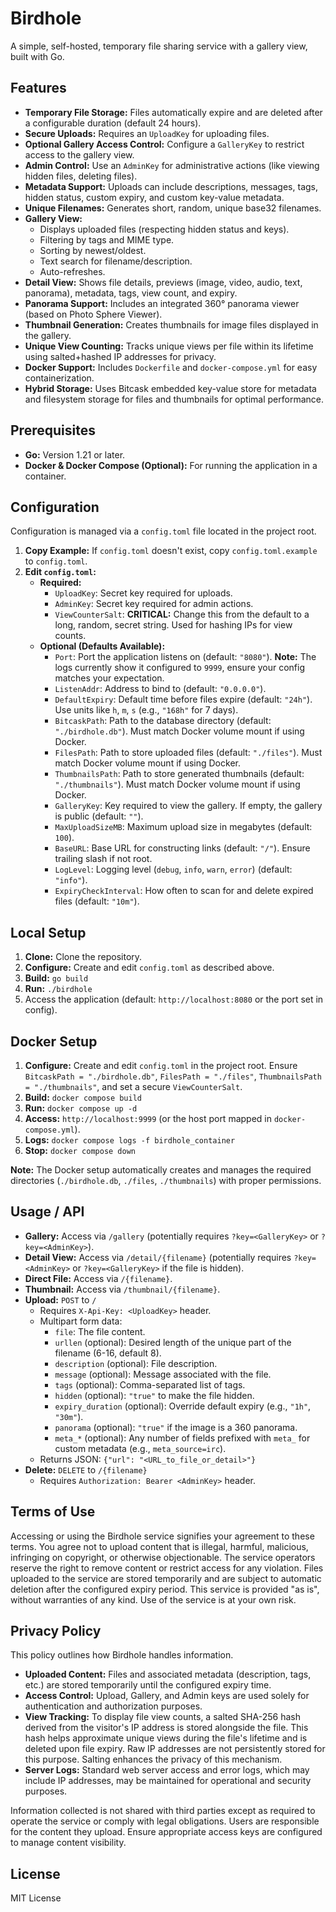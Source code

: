 # Birdhole

A simple, self-hosted, temporary file sharing service with a gallery view, built with Go.

## Features

*   **Temporary File Storage:** Files automatically expire and are deleted after a configurable duration (default 24 hours).
*   **Secure Uploads:** Requires an `UploadKey` for uploading files.
*   **Optional Gallery Access Control:** Configure a `GalleryKey` to restrict access to the gallery view.
*   **Admin Control:** Use an `AdminKey` for administrative actions (like viewing hidden files, deleting files).
*   **Metadata Support:** Uploads can include descriptions, messages, tags, hidden status, custom expiry, and custom key-value metadata.
*   **Unique Filenames:** Generates short, random, unique base32 filenames.
*   **Gallery View:**
    *   Displays uploaded files (respecting hidden status and keys).
    *   Filtering by tags and MIME type.
    *   Sorting by newest/oldest.
    *   Text search for filename/description.
    *   Auto-refreshes.
*   **Detail View:** Shows file details, previews (image, video, audio, text, panorama), metadata, tags, view count, and expiry.
*   **Panorama Support:** Includes an integrated 360° panorama viewer (based on Photo Sphere Viewer).
*   **Thumbnail Generation:** Creates thumbnails for image files displayed in the gallery.
*   **Unique View Counting:** Tracks unique views per file within its lifetime using salted+hashed IP addresses for privacy.
*   **Docker Support:** Includes `Dockerfile` and `docker-compose.yml` for easy containerization.
*   **Hybrid Storage:** Uses Bitcask embedded key-value store for metadata and filesystem storage for files and thumbnails for optimal performance.

## Prerequisites

*   **Go:** Version 1.21 or later.
*   **Docker & Docker Compose (Optional):** For running the application in a container.

## Configuration

Configuration is managed via a `config.toml` file located in the project root.

1.  **Copy Example:** If `config.toml` doesn't exist, copy `config.toml.example` to `config.toml`.
2.  **Edit `config.toml`:**
    *   **Required:**
        *   `UploadKey`: Secret key required for uploads.
        *   `AdminKey`: Secret key required for admin actions.
        *   `ViewCounterSalt`: **CRITICAL:** Change this from the default to a long, random, secret string. Used for hashing IPs for view counts.
    *   **Optional (Defaults Available):**
        *   `Port`: Port the application listens on (default: `"8080"`). **Note:** The logs currently show it configured to `9999`, ensure your config matches your expectation.
        *   `ListenAddr`: Address to bind to (default: `"0.0.0.0"`).
        *   `DefaultExpiry`: Default time before files expire (default: `"24h"`). Use units like `h`, `m`, `s` (e.g., `"168h"` for 7 days).
        *   `BitcaskPath`: Path to the database directory (default: `"./birdhole.db"`). Must match Docker volume mount if using Docker.
        *   `FilesPath`: Path to store uploaded files (default: `"./files"`). Must match Docker volume mount if using Docker.
        *   `ThumbnailsPath`: Path to store generated thumbnails (default: `"./thumbnails"`). Must match Docker volume mount if using Docker.
        *   `GalleryKey`: Key required to view the gallery. If empty, the gallery is public (default: `""`).
        *   `MaxUploadSizeMB`: Maximum upload size in megabytes (default: `100`).
        *   `BaseURL`: Base URL for constructing links (default: `"/"`). Ensure trailing slash if not root.
        *   `LogLevel`: Logging level (`debug`, `info`, `warn`, `error`) (default: `"info"`).
        *   `ExpiryCheckInterval`: How often to scan for and delete expired files (default: `"10m"`).

## Local Setup

1.  **Clone:** Clone the repository.
2.  **Configure:** Create and edit `config.toml` as described above.
3.  **Build:** `go build`
4.  **Run:** `./birdhole`
5.  Access the application (default: `http://localhost:8080` or the port set in config).

## Docker Setup

1.  **Configure:** Create and edit `config.toml` in the project root. Ensure `BitcaskPath = "./birdhole.db"`, `FilesPath = "./files"`, `ThumbnailsPath = "./thumbnails"`, and set a secure `ViewCounterSalt`.
2.  **Build:** `docker compose build`
3.  **Run:** `docker compose up -d`
4.  **Access:** `http://localhost:9999` (or the host port mapped in `docker-compose.yml`).
5.  **Logs:** `docker compose logs -f birdhole_container`
6.  **Stop:** `docker compose down`

**Note:** The Docker setup automatically creates and manages the required directories (`./birdhole.db`, `./files`, `./thumbnails`) with proper permissions.

## Usage / API

*   **Gallery:** Access via `/gallery` (potentially requires `?key=<GalleryKey>` or `?key=<AdminKey>`).
*   **Detail View:** Access via `/detail/{filename}` (potentially requires `?key=<AdminKey>` or `?key=<GalleryKey>` if the file is hidden).
*   **Direct File:** Access via `/{filename}`.
*   **Thumbnail:** Access via `/thumbnail/{filename}`.
*   **Upload:** `POST` to `/`
    *   Requires `X-Api-Key: <UploadKey>` header.
    *   Multipart form data:
        *   `file`: The file content.
        *   `urllen` (optional): Desired length of the unique part of the filename (6-16, default 8).
        *   `description` (optional): File description.
        *   `message` (optional): Message associated with the file.
        *   `tags` (optional): Comma-separated list of tags.
        *   `hidden` (optional): `"true"` to make the file hidden.
        *   `expiry_duration` (optional): Override default expiry (e.g., `"1h"`, `"30m"`).
        *   `panorama` (optional): `"true"` if the image is a 360 panorama.
        *   `meta_*` (optional): Any number of fields prefixed with `meta_` for custom metadata (e.g., `meta_source=irc`).
    *   Returns JSON: `{"url": "<URL_to_file_or_detail>"}`
*   **Delete:** `DELETE` to `/{filename}`
    *   Requires `Authorization: Bearer <AdminKey>` header.

## Terms of Use

Accessing or using the Birdhole service signifies your agreement to these terms. You agree not to upload content that is illegal, harmful, malicious, infringing on copyright, or otherwise objectionable. The service operators reserve the right to remove content or restrict access for any violation. Files uploaded to the service are stored temporarily and are subject to automatic deletion after the configured expiry period. This service is provided "as is", without warranties of any kind. Use of the service is at your own risk.

## Privacy Policy

This policy outlines how Birdhole handles information.

*   **Uploaded Content:** Files and associated metadata (description, tags, etc.) are stored temporarily until the configured expiry time.
*   **Access Control:** Upload, Gallery, and Admin keys are used solely for authentication and authorization purposes.
*   **View Tracking:** To display file view counts, a salted SHA-256 hash derived from the visitor's IP address is stored alongside the file. This hash helps approximate unique views during the file's lifetime and is deleted upon file expiry. Raw IP addresses are not persistently stored for this purpose. Salting enhances the privacy of this mechanism.
*   **Server Logs:** Standard web server access and error logs, which may include IP addresses, may be maintained for operational and security purposes.

Information collected is not shared with third parties except as required to operate the service or comply with legal obligations. Users are responsible for the content they upload. Ensure appropriate access keys are configured to manage content visibility.

## License

MIT License